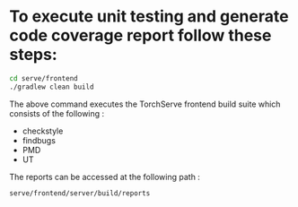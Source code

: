 # To execute unit testing and generate code coverage report follow these steps:

```bash
cd serve/frontend
./gradlew clean build
```

The above command executes the TorchServe frontend build suite which consists of the following :

* checkstyle
* findbugs
* PMD
* UT

The reports can be accessed at the following path :

```bash
serve/frontend/server/build/reports
```
